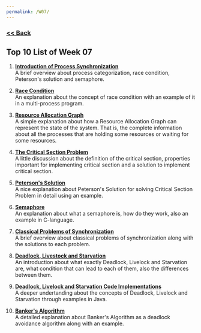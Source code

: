 ```yaml
---
permalink: /W07/
---
```

### [<< Back](../)

## Top 10 List of Week 07
1. **[Introduction of Process Synchronization](https://www.geeksforgeeks.org/introduction-of-process-synchronization/)**<br>
A brief overview about process categorization, race condition, Peterson's solution and semaphore.

2. **[Race Condition](https://www.youtube.com/watch?v=7aF0q7NfwfA)**<br>
An explanation about the concept of race condition with an example of it in a multi-process program.

3. **[Resource Allocation Graph](https://www.youtube.com/watch?v=-VksGXfiK7k)**<br>
A simple explanation about how a Resource Allocation Graph can represent the state of the system. That is, the complete information about all the processes that are holding some resources or waiting for some resources.

4. **[The Critical Section Problem](https://binaryterms.com/critical-section-problem.html)**<br>
A little discussion about the definition of the critical section, properties important for implementing critical section and a solution to implement critical section.

5. **[Peterson's Solution](https://www.youtube.com/watch?v=nkm8KZz_eJI)**<br>
A nice explanation about Peterson's Solution for solving Critical Section Problem in detail using an example.

6. **[Semaphore](https://www.youtube.com/watch?v=ukM_zzrIeXs)**<br>
An explanation about what a semaphore is, how do they work, also an example in C-language.

7. **[Classical Problems of Synchronization](https://www.geeksforgeeks.org/classical-problems-of-synchronization-with-semaphore-solution/)**<br>
A brief overview about classical problems of synchronization along with the solutions to each problem.

8. **[Deadlock, Livestock and Starvation](https://www.geeksforgeeks.org/deadlock-starvation-and-livelock/)**<br>
An introduction about what exactly Deadlock, Livelock and Starvation are, what condition that can lead to each of them, also the differences between them.

9. **[Deadlock, Livelock and Starvation Code Implementations](https://www.codejava.net/java-core/concurrency/understanding-deadlock-livelock-and-starvation-with-code-examples-in-java)**<br>
A deeper undertanding about the concepts of Deadlock, Livelock and Starvation through examples in Java.

10. **[Banker's Algorithm](https://www.youtube.com/watch?v=bYFVbzLLxfY)**<br>
A detailed explanation about Banker's Algorithm as a deadlock avoidance algorithm along with an example.
